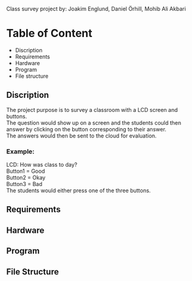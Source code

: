 Class survey project
by: Joakim Englund, Daniel Örhill, Mohib Ali Akbari

# Table of Content
- Discription
- Requirements
- Hardware
- Program
- File structure

## Discription
The project purpose is to survey a classroom with a LCD screen and buttons. <br />
The question would show up on a screen and the students could then answer by clicking on the button corresponding to their answer. <br />
The answers would then be sent to the cloud for evaluation. <br />

 ### Example:
LCD: How was class to day? <br />
Button1 = Good <br />Button2 = Okay <br />Button3 = Bad<br />
The students would either press one of the three buttons.

## Requirements

## Hardware

## Program

## File Structure

